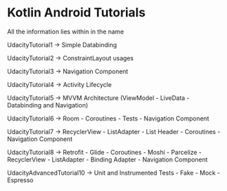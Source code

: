 # Kotlin Android Tutorials
All the information lies within in the name 

UdacityTutorial1 -> Simple Databinding 

UdacityTutorial2 -> ConstraintLayout usages 

UdacityTutorial3 -> Navigation Component

UdacityTutorial4 -> Activity Lifecycle

UdacityTutorial5 -> MVVM Architecture (ViewModel - LiveData - Databinding and Navigation)

UdacityTutorial6 -> Room - Coroutines - Tests - Navigation Component

UdacityTutorial7 -> RecyclerView - ListAdapter - List Header - Coroutines - Navigation Component

UdacityTutorial8 -> Retrofit - Glide - Coroutines - Moshi - Parcelize - RecyclerView - ListAdapter - Binding Adapter - Navigation Component

UdacityAdvancedTutorial10 -> Unit and Instrumented Tests - Fake - Mock - Espresso
